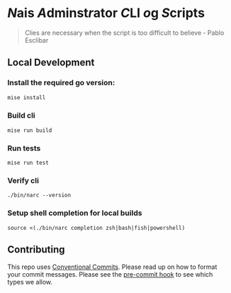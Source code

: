 # *N*ais *A*dminst*r*ator *C*LI *o*g *S*cripts

> Clies are necessary when the script is too difficult to believe - Pablo Esclibar

## Local Development

### Install the required go version:

```bash
mise install
```

### Build cli

```
mise run build
```

### Run tests

```
mise run test
```

### Verify cli

```
./bin/narc --version
```

### Setup shell completion for local builds

```
source <(./bin/narc completion zsh|bash|fish|powershell)
```

## Contributing

This repo uses [Conventional Commits](https://www.conventionalcommits.org/). Please read up on how to format your commit messages. Please see the [pre-commit hook](script/semantic-commit-hook.sh) to see which types we allow.
